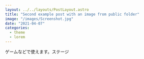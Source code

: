 ```yaml
---
layout: ../../layouts/PostLayout.astro
title: "Second example post with an image from public folder"
image: "/images/Screenshot.jpg"
date: "2021-04-07"
categories:
  - theme
  - lorem
---
```


ゲームなどで使えます。ステージ